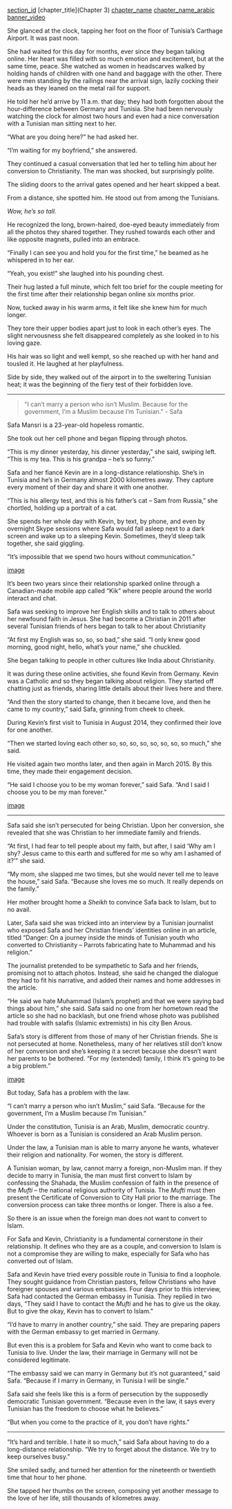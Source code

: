 [section_id](safa)
[chapter_title](Chapter 3)
[chapter_name](Safa)
[chapter_name_arabic](صفاء)
[banner_video](https://s3.amazonaws.com/sunnymock/zeropointthree/content/ZeroPointThree_Christian.mp4)

She glanced at the clock, tapping her foot on the floor of Tunisia’s Carthage Airport. It was past noon.  

She had waited for this day for months, ever since they began talking online. Her heart was filled with so much emotion and excitement, but at the same time, peace. She watched as women in headscarves walked by holding hands of children with one hand and baggage with the other. There were men standing by the railings near the arrival sign, lazily cocking their heads as they leaned on the metal rail for support. 

He told her he’d arrive by 11 a.m. that day; they had both forgotten about the hour-difference between Germany and Tunisia. She had been nervously watching the clock for almost two hours and even had a nice conversation with a Tunisian man sitting next to her.

“What are you doing here?” he had asked her.

“I’m waiting for my boyfriend,” she answered. 

They continued a casual conversation that led her to telling him about her conversion to Christianity. The man was shocked, but surprisingly polite.

The sliding doors to the arrival gates opened and her heart skipped a beat. 

From a distance, she spotted him. He stood out from among the Tunisians.  

_Wow, he’s so tall._

He recognized the long, brown-haired, doe-eyed beauty immediately from all the photos they shared together. They rushed towards each other and like opposite magnets, pulled into an embrace.

“Finally I can see you and hold you for the first time,” he beamed as he whispered in to her ear.

“Yeah, you exist!” she laughed into his pounding chest. 

Their hug lasted a full minute, which felt too brief for the couple meeting for the first time after their relationship began online six months prior.  

Now, tucked away in his warm arms, it felt like she knew him for much longer. 

They tore their upper bodies apart just to look in each other’s eyes. The slight nervousness she felt disappeared completely as she looked in to his loving gaze. 

His hair was so light and well kempt, so she reached up with her hand and tousled it. He laughed at her playfulness. 

Side by side, they walked out of the airport in to the sweltering Tunisian heat; it was the beginning of the fiery test of their forbidden love. 

---

> "I can’t marry a person who isn’t Muslim. Because for the government, I’m a Muslim because I’m Tunisian." - Safa

Safa Mansri is a 23-year-old hopeless romantic.

She took out her cell phone and began flipping through photos. 

“This is my dinner yesterday, his dinner yesterday,” she said, swiping left. “This is my tea. This is his grandpa – he’s so funny.”

Safa and her fiancé Kevin are in a long-distance relationship. She’s in Tunisia and he’s in Germany almost 2000 kilometres away. They capture every moment of their day and share it with one another. 

“This is his allergy test, and this is his father’s cat – Sam from Russia,” she chortled, holding up a portrait of a cat.

She spends her whole day with Kevin, by text, by phone, and even by overnight Skype sessions where Safa would fall asleep next to a dark screen and wake up to a sleeping Kevin. Sometimes, they’d sleep talk together, she said giggling.

“It’s impossible that we spend two hours without communication.” 

[image](Safa_Cat.JPG "Safa laughed as she held up this picture. “It’s his cat. That day I was laughing so, so much.”")

It’s been two years since their relationship sparked online through a Canadian-made mobile app called “Kik” where people around the world interact and chat. 

Safa was seeking to improve her English skills and to talk to others about her newfound faith in Jesus. She had become a Christian in 2011 after several Tunisian friends of hers began to talk to her about Christianity

“At first my English was so, so, so bad,” she said. “I only knew good morning, good night, hello, what’s your name,” she chuckled. 

She began talking to people in other cultures like India about Christianity. 

It was during these online activities, she found Kevin from Germany. Kevin was a Catholic and so they began talking about religion. They started off chatting just as friends, sharing little details about their lives here and there.

“And then the story started to change, then it became love, and then he came to my country,” said Safa, grinning from cheek to cheek.

During Kevin’s first visit to Tunisia in August 2014, they confirmed their love for one another. 

“Then we started loving each other so, so, so, so, so, so, so, so much,” she said. 

He visited again two months later, and then again in March 2015. By this time, they made their engagement decision. 

“He said I choose you to be my woman forever,” said Safa. “And I said I choose you to be my man forever.” 

[image](Safa_Shell.JPG "A shell from Safa and Kevin’s most recent date on the beach. “We don’t throw anything from each other in the garbage, even the wrapper of chocolate. We still keep it.”")

---

Safa said she isn’t persecuted for being Christian. Upon her conversion, she revealed that she was Christian to her immediate family and friends. 

“At first, I had fear to tell people about my faith, but after, I said ‘Why am I shy? Jesus came to this earth and suffered for me so why am I ashamed of it?’” she said. 

“My mom, she slapped me two times, but she would never tell me to leave the house,” said Safa. “Because she loves me so much. It really depends on the family.” 

Her mother brought home a _Sheikh_ to convince Safa back to Islam, but to no avail. 

Later, Safa said she was tricked into an interview by a Tunisian journalist who exposed Safa and her Christian friends’ identities online in an article, titled “Danger: On a journey inside the minds of Tunisian youth who converted to Christianity – Parrots fabricating hate to Muhammad and his religion.” 

The journalist pretended to be sympathetic to Safa and her friends, promising not to attach photos. Instead, she said he changed the dialogue they had to fit his narrative, and added their names and home addresses in the article.  

“He said we hate Muhammad (Islam’s prophet) and that we were saying bad things about him,” she said. Safa said no one from her hometown read the article so she had no backlash, but one friend whose photo was published had trouble with salafis (Islamic extremists) in his city Ben Arous.

Safa’s story is different from those of many of her Christian friends.  She is not persecuted at home. Nonetheless, many of her relatives still don’t know of her conversion and she’s keeping it a secret because she doesn’t want her parents to be bothered.  “For my (extended) family, I think it’s going to be a big problem.”

[image](Safa_Website.JPG "The article that exposed Safa and her friends' Christian identities.")

But today, Safa has a problem with the law. 

“I can’t marry a person who isn’t Muslim,” said Safa. “Because for the government, I’m a Muslim because I’m Tunisian.” 

Under the constitution, Tunisia is an Arab, Muslim, democratic country. Whoever is born as a Tunisian is considered an Arab Muslim person. 

Under the law, a Tunisian man is able to marry anyone he wants, whatever their religion and nationality. For women, the story is different. 

A Tunisian woman, by law, cannot marry a foreign, non-Muslim man. If they decide to marry in Tunisia, the man must first convert to Islam by confessing the Shahada, the Muslim confession of faith in the presence of the _Mufti_ – the national religious authority of Tunisia. The _Mufti_ must then present the Certificate of Conversion to City Hall prior to the marriage. The conversion process can take three months or longer. There is also a fee.

So there is an issue when the foreign man does not want to convert to Islam.

For Safa and Kevin, Christianity is a fundamental cornerstone in their relationship. It defines who they are as a couple, and conversion to Islam is not a compromise they are willing to make, especially for Safa who has converted out of Islam. 

Safa and Kevin have tried every possible route in Tunisia to find a loophole. They sought guidance from Christian pastors, fellow Christians who have foreigner spouses and various embassies. Four days prior to this interview, Safa had contacted the German embassy in Tunisia. They replied in two days, “They said I have to contact the _Mufti_ and he has to give us the okay. But to give the okay, Kevin has to convert to Islam.” 

“I’d have to marry in another country,” she said. They are preparing papers with the German embassy to get married in Germany.

But even this is a problem for Safa and Kevin who want to come back to Tunisia to live. Under the law, their marriage in Germany will not be considered legitimate. 

“The embassy said we can marry in Germany but it’s not guaranteed,” said Safa. “Because if I marry in Germany, in Tunisia I will be single.” 

Safa said she feels like this is a form of persecution by the supposedly democratic Tunisian government. “Because even in the law, it says every Tunisian has the freedom to choose what he believes.”

“But when you come to the practice of it, you don’t have rights.” 

---

“It’s hard and terrible. I hate it so much,” said Safa about having to do a long-distance relationship. “We try to forget about the distance. We try to keep ourselves busy.” 

She smiled sadly, and turned her attention for the nineteenth or twentieth time that hour to her phone.

She tapped her thumbs on the screen, composing yet another message to the love of her life, still thousands of kilometres away. 








